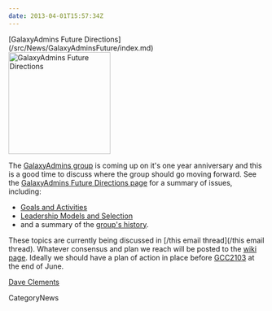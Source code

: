 ```yaml
---
date: 2013-04-01T15:57:34Z
---
```

<div class='newsItemHeader'>[GalaxyAdmins Future Directions](/src/News/GalaxyAdminsFuture/index.md)</div>

<div class='right'><a href='/Community/GalaxyAdmins/Future'><img src='/Images/Logos/GalaxyAdmins.png' alt='GalaxyAdmins Future Directions' width="200" /></a></div>

The [GalaxyAdmins group](/Community/GalaxyAdmins) is coming up on it's one year anniversary and this is a good time to discuss where the group should go moving forward.  See the [GalaxyAdmins Future Directions page](/src/Community/GalaxyAdmins/Future/index.md) for a summary of issues, including:

* [Goals and Activities](/Community/GalaxyAdmins/Future#galaxyadmins-goals-and-activities)
* [Leadership Models and Selection](/Community/GalaxyAdmins/Future#leadership)
* and a summary of the [group's history](/Community/GalaxyAdmins/Future#history).

These topics are currently being discussed in [/this email thread](/this email thread).  Whatever consensus and plan we reach will be posted to the [wiki page](/Community/GalaxyAdmins/Future).  Ideally we should have a plan of action in place before [GCC2103](/src/Events/GCC2013/index.md) at the end of June.

[Dave Clements](/src/DaveClements/index.md)


CategoryNews
